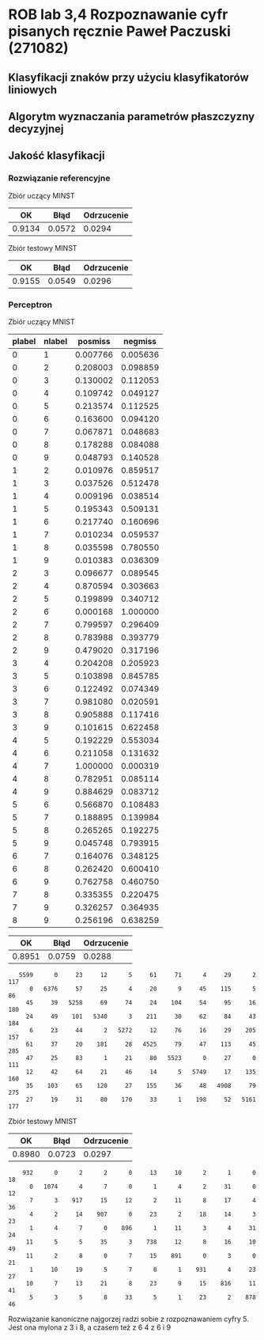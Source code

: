 # ROB lab 3,4 Rozpoznawanie cyfr pisanych ręcznie Paweł Paczuski (271082)

## Klasyfikacji znaków przy użyciu klasyfikatorów liniowych

## Algorytm wyznaczania parametrów płaszczyzny decyzyjnej

## Jakość klasyfikacji


### Rozwiązanie referencyjne

Zbiór uczący MINST

|OK|Błąd |Odrzucenie|
|---|---|---|
| 0.9134| 0.0572|0.0294|

Zbiór testowy MINST

|OK|Błąd |Odrzucenie|
|---|---|---|
| 0.9155| 0.0549|0.0296|

### Perceptron

Zbiór uczący MNIST

|plabel|nlabel|posmiss|negmiss|
|---|---|---|---|
|0|1|0.007766|0.005636|
|0|2|0.208003|0.098859|
|0|3|0.130002|0.112053|
|0|4|0.109742|0.049127|
|0|5|0.213574|0.112525|
|0|6|0.163600|0.094120|
|0|7|0.067871|0.048683|
|0|8|0.178288|0.084088|
|0|9|0.048793|0.140528|
|1|2|0.010976|0.859517|
|1|3|0.037526|0.512478|
|1|4|0.009196|0.038514|
|1|5|0.195343|0.509131|
|1|6|0.217740|0.160696|
|1|7|0.010234|0.059537|
|1|8|0.035598|0.780550|
|1|9|0.010383|0.036309|
|2|3|0.096677|0.089545|
|2|4|0.870594|0.303663|
|2|5|0.199899|0.340712|
|2|6|0.000168|1.000000|
|2|7|0.799597|0.296409|
|2|8|0.783988|0.393779|
|2|9|0.479020|0.317196|
|3|4|0.204208|0.205923|
|3|5|0.103898|0.845785|
|3|6|0.122492|0.074349|
|3|7|0.981080|0.020591|
|3|8|0.905888|0.117416|
|3|9|0.101615|0.622458|
|4|5|0.192229|0.553034|
|4|6|0.211058|0.131632|
|4|7|1.000000|0.000319|
|4|8|0.782951|0.085114|
|4|9|0.884629|0.083712|
|5|6|0.566870|0.108483|
|5|7|0.188895|0.139984|
|5|8|0.265265|0.192275|
|5|9|0.045748|0.793915|
|6|7|0.164076|0.348125|
|6|8|0.262420|0.600410|
|6|9|0.762758|0.460750|
|7|8|0.335355|0.220475|
|7|9|0.326257|0.364935|
|8|9|0.256196|0.638259|





|OK|Błąd |Odrzucenie|
|---|---|---|
| 0.8951| 0.0759|0.0288|

``` 
   5599      0     23     12      5     61     71      4     29      2    117
      0   6376     57     25      4     20      9     45    115      5     86
     45     39   5258     69     74     24    104     54     95     16    180
     24     49    101   5340      3    211     30     62     84     43    184
      6     23     44      2   5272     12     76     16     29    205    157
     61     37     20    181     28   4525     79     47    113     45    285
     47     25     83      1     21     80   5523      0     27      0    111
     12     42     64     21     46     14      5   5749     17    135    160
     35    103     65    120     27    155     36     48   4908     79    275
     27     19     31     80    170     33      1    198     52   5161    177
```


Zbiór testowy MNIST

|OK|Błąd |Odrzucenie|
|---|---|---|
| 0.8980| 0.0723|0.0297|

```
    932      0      2      2      0     13     10      2      1      0     18
      0   1074      4      7      0      1      4      2     31      0     12
      7      3    917     15     12      2     11      8     17      4     36
      4      2     14    907      0     23      2     18     14      3     23
      1      4      7      0    896      1     11      3      4     31     24
     11      5      5     35      3    738     12      8     16     10     49
     11      2      8      0      7     15    891      0      3      0     21
      1     10     19      5      7      0      1    931      4     23     27
     10      7     13     21      8     23      9     15    816     11     41
      5      3      5      8     33      5      1     23      2    878     46
```

Rozwiązanie kanoniczne najgorzej radzi sobie z rozpoznawaniem cyfry 5. Jest ona mylona z 3 i 8, a czasem też z 6
4 z 6 i 9
